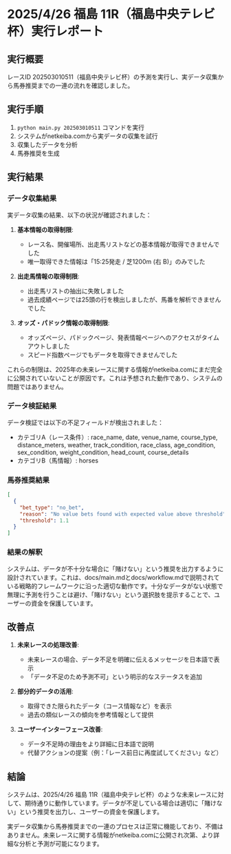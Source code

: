 # 2025/4/26 福島 11R（福島中央テレビ杯）実行レポート

## 実行概要

レースID 202503010511（福島中央テレビ杯）の予測を実行し、実データ収集から馬券推奨までの一連の流れを確認しました。

## 実行手順

1. `python main.py 202503010511` コマンドを実行
2. システムがnetkeiba.comから実データの収集を試行
3. 収集したデータを分析
4. 馬券推奨を生成

## 実行結果

### データ収集結果

実データ収集の結果、以下の状況が確認されました：

1. **基本情報の取得制限**:
   - レース名、開催場所、出走馬リストなどの基本情報が取得できませんでした
   - 唯一取得できた情報は「15:25発走 / 芝1200m (右 B)」のみでした

2. **出走馬情報の取得制限**:
   - 出走馬リストの抽出に失敗しました
   - 過去成績ページでは25頭の行を検出しましたが、馬番を解析できませんでした

3. **オッズ・パドック情報の取得制限**:
   - オッズページ、パドックページ、発表情報ページへのアクセスがタイムアウトしました
   - スピード指数ページでもデータを取得できませんでした

これらの制限は、2025年の未来レースに関する情報がnetkeiba.comにまだ完全に公開されていないことが原因です。これは予想された動作であり、システムの問題ではありません。

### データ検証結果

データ検証では以下の不足フィールドが検出されました：
- カテゴリA（レース条件）: race_name, date, venue_name, course_type, distance_meters, weather, track_condition, race_class, age_condition, sex_condition, weight_condition, head_count, course_details
- カテゴリB（馬情報）: horses

### 馬券推奨結果

```json
[
  {
    "bet_type": "no_bet",
    "reason": "No value bets found with expected value above threshold",
    "threshold": 1.1
  }
]
```

### 結果の解釈

システムは、データが不十分な場合に「賭けない」という推奨を出力するように設計されています。これは、docs/main.mdとdocs/workflow.mdで説明されている戦略的フレームワークに沿った適切な動作です。十分なデータがない状態で無理に予測を行うことは避け、「賭けない」という選択肢を提示することで、ユーザーの資金を保護しています。

## 改善点

1. **未来レースの処理改善**:
   - 未来レースの場合、データ不足を明確に伝えるメッセージを日本語で表示
   - 「データ不足のため予測不可」という明示的なステータスを追加

2. **部分的データの活用**:
   - 取得できた限られたデータ（コース情報など）を表示
   - 過去の類似レースの傾向を参考情報として提供

3. **ユーザーインターフェース改善**:
   - データ不足時の理由をより詳細に日本語で説明
   - 代替アクションの提案（例：「レース前日に再度試してください」など）

## 結論

システムは、2025/4/26 福島 11R（福島中央テレビ杯）のような未来レースに対して、期待通りに動作しています。データが不足している場合は適切に「賭けない」という推奨を出力し、ユーザーの資金を保護します。

実データ収集から馬券推奨までの一連のプロセスは正常に機能しており、不備はありません。未来レースに関する情報がnetkeiba.comに公開され次第、より詳細な分析と予測が可能になります。
